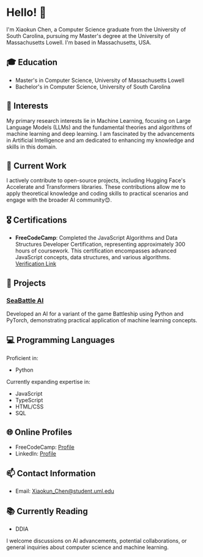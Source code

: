 # Hello! 👋

I'm Xiaokun Chen, a Computer Science graduate from the University of South Carolina, pursuing my Master's degree at the University of Massachusetts Lowell. I'm based in Massachusetts, USA.

## 🎓 Education
- Master's in Computer Science, University of Massachusetts Lowell
- Bachelor's in Computer Science, University of South Carolina

## 🔬 Interests
My primary research interests lie in Machine Learning, focusing on Large Language Models (LLMs) and the fundamental theories and algorithms of machine learning and deep learning. I am fascinated by the advancements in Artificial Intelligence and am dedicated to enhancing my knowledge and skills in this domain.

## 💼 Current Work
I actively contribute to open-source projects, including Hugging Face's Accelerate and Transformers libraries. These contributions allow me to apply theoretical knowledge and coding skills to practical scenarios and engage with the broader AI community😊.

## 🎖️ Certifications
- **FreeCodeCamp**: Completed the JavaScript Algorithms and Data Structures Developer Certification, representing approximately 300 hours of coursework. This certification encompasses advanced JavaScript concepts, data structures, and various algorithms. [Verification Link](https://freecodecamp.org/certification/Nech/javascript-algorithms-and-data-structures)

## 🚀 Projects
### [SeaBattle AI](https://github.com/Nech-C/sea_battle_ai)
Developed an AI for a variant of the game Battleship using Python and PyTorch, demonstrating practical application of machine learning concepts.

## 💻 Programming Languages
Proficient in:
- Python

Currently expanding expertise in:
- JavaScript
- TypeScript
- HTML/CSS
- SQL

## 🌐 Online Profiles
- FreeCodeCamp: [Profile](https://www.freecodecamp.org/Nech)
- LinkedIn: [Profile](https://www.linkedin.com/in/xiaokunchen/)

## 📫 Contact Information
- Email: Xiaokun_Chen@student.uml.edu

## 📚 Currently Reading
- DDIA

I welcome discussions on AI advancements, potential collaborations, or general inquiries about computer science and machine learning.

<!--
**Nech-C/Nech-C** is a ✨ *special* ✨ repository because its `README.md` (this file) appears on your GitHub profile.

Here are some ideas to get you started:

- 🔭 I'm currently working on ...
- 🌱 I'm currently learning ...
- 👯 I'm looking to collaborate on ...
- 🤔 I'm looking for help with ...
- 💬 Ask me about ...
- 📫 How to reach me: ...
- 😄 Pronouns: ...
- ⚡ Fun fact: ...
-->
